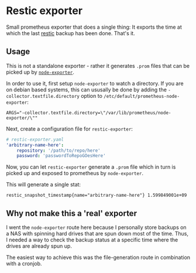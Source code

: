 # Restic exporter

Small prometheus exporter that does a single thing: It exports the time at which
the last [restic](github.com/restic/restic) backup has been done. That's it.

## Usage

This is not a standalone exporter - rather it generates `.prom` files that can
be picked up by [`node-exporter`](github.com/prometheus/node_exporter).

In order to use it, first setup `node-exporter` to watch a directory. If you are
on debian based systems, this can ususally be done by adding the
`-collector.textfile.directory` option to `/etc/default/prometheus-node-exporter`:

```
ARGS="-collector.textfile.directory=\"/var/lib/prometheus/node-exporter/\""
```

Next, create a configuration file for `restic-exporter`:

```yaml
# restic-exporter.yaml
'arbitrary-name-here':
    repository: '/path/to/repo/here'
    password: 'passwordToRepoGOesHere'
```

Now, you can let `restic-exporter` generate a `.prom` file which in turn is picked
up and exposed to prometheus by `node-exporter`.

This will generate a single stat:
```
restic_snapshot_timestamp{name="arbitrary-name-here"} 1.599849001e+09
```

## Why not make this a 'real' exporter

I went the `node-exporter` route here because I personally store backups on a NAS
with spinning hard drives that are spun down most of the time. Thus, I needed a way
to check the backup status at a specific time where the drives are already spun up.

The easiest way to achieve this was the file-generation route in combination with
a cronjob.
